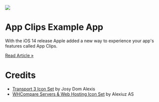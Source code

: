 <img src="https://github.com/exyte/app-clips-demo/blob/master/Assets/header.png">

# App Clips Example App

With the iOS 14 release Apple added a new way to experience your app's features called App Clips.

<a href="https://exyte.com/blog/introduction-to-app-clips?utm_source=github&utm_medium=referral&utm_campaign=website_blog">Read Article »</a>


# Credits

- [Transport 3 Icon Set](https://www.iconfinder.com/icons/3362526/scooter_bike_push_scooter_kick_icon) by Josy Dom Alexis
- [WHCompare Servers & Web Hosting Icon Set](https://www.iconfinder.com/icons/4263521/chat_24/7_operator_support_live_icon) by Alexiuz AS

